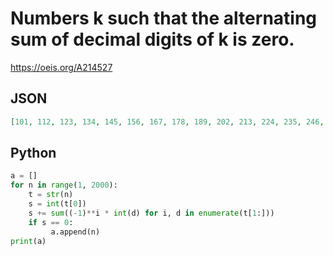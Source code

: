 # Numbers k such that the alternating sum of decimal digits of k is zero\.
https://oeis.org/A214527
## JSON
```JSON
[101, 112, 123, 134, 145, 156, 167, 178, 189, 202, 213, 224, 235, 246, 257, 268, 279, 303, 314, 325, 336, 347, 358, 369, 404, 415, 426, 437, 448, 459, 505, 516, 527, 538, 549, 606, 617, 628, 639, 707, 718, 729, 808, 819, 909, 1010, 1021, 1032, 1043, 1054, 1065, 1076]
```
## Python
```Python
a = []
for n in range(1, 2000):
    t = str(n)
    s = int(t[0])
    s += sum((-1)**i * int(d) for i, d in enumerate(t[1:]))
    if s == 0:
         a.append(n)
print(a)
```

